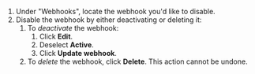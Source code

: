 1. Under "Webhooks", locate the webhook you'd like to disable.
1. Disable the webhook by either deactivating or deleting it:
   1. To _deactivate_ the webhook:
      1. Click **Edit**.
      1. Deselect **Active**.
      1. Click **Update webhook**.
   1. To _delete_ the webhook, click **Delete**. This action cannot be undone.
